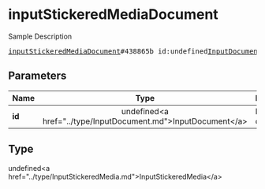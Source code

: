 # inputStickeredMediaDocument

Sample Description

<pre>
<a href="../constructor/inputStickeredMediaDocument.md">inputStickeredMediaDocument</a>#438865b id:undefined<a href="../type/InputDocument.md">InputDocument</a> = undefined<a href="../type/InputStickeredMedia.md">InputStickeredMedia</a>;
</pre>

## Parameters

| Name | Type | Description |
|------|:----:|-------------|
| **id** | undefined&lt;a href=&#34;../type/InputDocument.md&#34;&gt;InputDocument&lt;/a&gt; | Param description |

## Type

undefined&lt;a href=&#34;../type/InputStickeredMedia.md&#34;&gt;InputStickeredMedia&lt;/a&gt;
